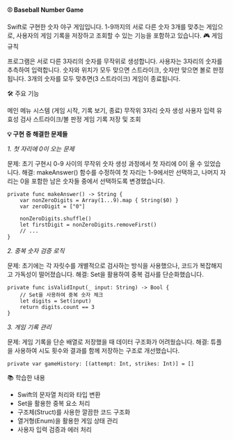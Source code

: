 **⚾️ Baseball Number Game**

Swift로 구현한 숫자 야구 게임입니다. 1-9까지의 서로 다른 숫자 3개를 맞추는 게임으로, 사용자의 게임 기록을 저장하고 조회할 수 있는 기능을 포함하고 있습니다.
🎮 게임 규칙

프로그램은 서로 다른 3자리의 숫자를 무작위로 생성합니다.
사용자는 3자리의 숫자를 추측하여 입력합니다.
숫자와 위치가 모두 맞으면 스트라이크, 숫자만 맞으면 볼로 판정됩니다.
3개의 숫자를 모두 맞추면(3 스트라이크) 게임이 종료됩니다.

🛠 주요 기능

메인 메뉴 시스템 (게임 시작, 기록 보기, 종료)
무작위 3자리 숫자 생성
사용자 입력 유효성 검사
스트라이크/볼 판정
게임 기록 저장 및 조회

**💡 구현 중 해결한 문제들**

*1. 첫 자리에 0이 오는 문제*

문제: 초기 구현시 0-9 사이의 무작위 숫자 생성 과정에서 첫 자리에 0이 올 수 있었습니다.
해결: makeAnswer() 함수를 수정하여 첫 자리는 1-9에서만 선택하고, 나머지 자리는 0을 포함한 남은 숫자들 중에서 선택하도록 변경했습니다.
```
private func makeAnswer() -> String {
    var nonZeroDigits = Array(1...9).map { String($0) }
    var zeroDigit = ["0"]
    
    nonZeroDigits.shuffle()
    let firstDigit = nonZeroDigits.removeFirst()
    // ...
}
```

*2. 중복 숫자 검증 로직*

문제: 초기에는 각 자릿수를 개별적으로 검사하는 방식을 사용했으나, 코드가 복잡해지고 가독성이 떨어졌습니다.
해결: Set을 활용하여 중복 검사를 단순화했습니다.
```
private func isValidInput(_ input: String) -> Bool {
    // Set을 사용하여 중복 숫자 체크
    let digits = Set(input)
    return digits.count == 3
}
```

*3. 게임 기록 관리*

문제: 게임 기록을 단순 배열로 저장했을 때 데이터 구조화가 어려웠습니다.
해결: 튜플을 사용하여 시도 횟수와 결과를 함께 저장하는 구조로 개선했습니다.
```
private var gameHistory: [(attempt: Int, strikes: Int)] = []
```

📚 학습한 내용

- Swift의 문자열 처리와 타입 변환
- Set을 활용한 중복 요소 처리
- 구조체(Struct)를 사용한 깔끔한 코드 구조화
- 열거형(Enum)을 활용한 게임 상태 관리
- 사용자 입력 검증과 에러 처리
